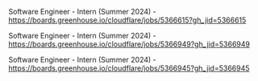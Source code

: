 Software Engineer - Intern (Summer 2024) - https://boards.greenhouse.io/cloudflare/jobs/5366615?gh_jid=5366615

Software Engineer - Intern (Summer 2024)  - https://boards.greenhouse.io/cloudflare/jobs/5366949?gh_jid=5366949

Software Engineer - Intern (Summer 2024)  - https://boards.greenhouse.io/cloudflare/jobs/5366945?gh_jid=5366945

